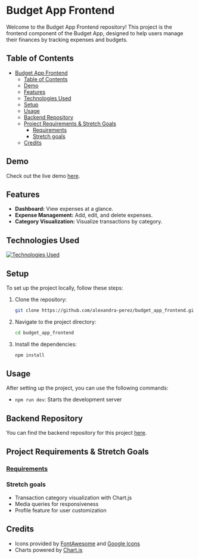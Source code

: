 # Budget App Frontend

Welcome to the Budget App Frontend repository! This project is the frontend component of the Budget App, designed to help users manage their finances by tracking expenses and budgets.

## Table of Contents
- [Budget App Frontend](#budget-app-frontend)
  - [Table of Contents](#table-of-contents)
  - [Demo](#demo)
  - [Features](#features)
  - [Technologies Used](#technologies-used)
  - [Setup](#setup)
  - [Usage](#usage)
  - [Backend Repository](#backend-repository)
  - [Project Requirements \& Stretch Goals](#project-requirements--stretch-goals)
    - [Requirements](#requirements)
    - [Stretch goals](#stretch-goals)
  - [Credits](#credits)

## Demo
Check out the live demo [here](https://getbudgetbuddy.netlify.app/).

## Features
- **Dashboard:** View expenses at a glance.
- **Expense Management:** Add, edit, and delete expenses.
- **Category Visualization:** Visualize transactions by category.

## Technologies Used
[![Technologies Used](https://skillicons.dev/icons?i=react,vite,express,js,html,css,sass,netlify&theme=dark)](https://skillicons.dev)

## Setup
To set up the project locally, follow these steps:

1. Clone the repository:
    ```bash
    git clone https://github.com/alexandra-perez/budget_app_frontend.git
    ```
2. Navigate to the project directory:
    ```bash
    cd budget_app_frontend
    ```
3. Install the dependencies:
    ```bash
    npm install
    ```

## Usage
After setting up the project, you can use the following commands:
- `npm run dev`: Starts the development server

## Backend Repository
You can find the backend repository for this project [here](https://github.com/alexandra-perez/budget_app_backend).

## Project Requirements & Stretch Goals
### [Requirements](https://github.com/10-6-pursuit/project-budgeting-app/blob/main/README.md)

### Stretch goals
- Transaction category visualization with Chart.js
- Media queries for responsiveness
- Profile feature for user customization

## Credits
- Icons provided by [FontAwesome](https://fontawesome.com) and [Google Icons](https://fonts.google.com/icons)
- Charts powered by [Chart.js](https://www.chartjs.org)
